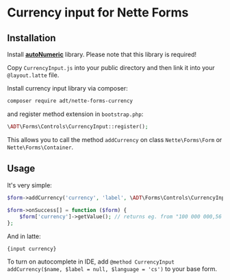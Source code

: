 # Currency input for Nette Forms

## Installation


Install **[autoNumeric](https://github.com/autoNumeric/autoNumeric)** library.
Please note that this library is required!

Copy `CurrencyInput.js` into your public directory and then link it into your `@layout.latte` file. 

Install currency input library via composer:

```sh
composer require adt/nette-forms-currency
```

and register method extension in `bootstrap.php`:

```php
\ADT\Forms\Controls\CurrencyInput::register();
```

This allows you to call the method `addCurrency` on class `Nette\Forms\Form` or `Nette\Forms\Container`.

## Usage

It's very simple:

```php
$form->addCurrency('currency', 'label', \ADT\Forms\Controls\CurrencyInput::CURRENCY_CZK);
  
$form->onSuccess[] = function ($form) {
	$form['currency']->getValue(); // returns eg. from "100 000 000,56 kč" => "100000000.56" 
};
```

And in latte:

```latte
{input currency}
```


To turn on autocomplete in IDE, add `@method CurrencyInput addCurrency($name, $label = null, $language = 'cs')` to your base form.
